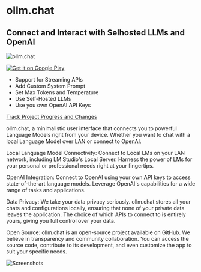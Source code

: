 # ollm.chat

## Connect and Interact with Selhosted LLMs and OpenAI

![ollm.chat](https://github.com/arunk140/ollm.chat/assets/8670239/a10408d6-1cb3-445b-891c-a5b476b24664)

<a href='https://play.google.com/store/apps/details?id=com.arunk140.ollmchat&pcampaignid=pcampaignidMKT-Other-global-all-co-prtnr-py-PartBadge-Mar2515-1'><img alt='Get it on Google Play' src='https://play.google.com/intl/en_us/badges/static/images/badges/en_badge_web_generic.png'/></a>

- Support for Streaming APIs
- Add Custom System Prompt
- Set Max Tokens and Temperature
- Use Self-Hosted LLMs
- Use you own OpenAI API Keys

[Track Project Progress and Changes](https://github.com/users/arunk140/projects/1)

ollm.chat, a minimalistic user interface that connects you to powerful Language Models right from your device. Whether you want to chat with a local Language Model over LAN or connect to OpenAI.

Local Language Model Connectivity: Connect to Local LMs on your LAN network, including LM Studio's Local Server. Harness the power of LMs for your personal or professional needs right at your fingertips.

OpenAI Integration: Connect to OpenAI using your own API keys to access state-of-the-art language models. Leverage OpenAI's capabilities for a wide range of tasks and applications.

Data Privacy: We take your data privacy seriously. ollm.chat stores all your chats and configurations locally, ensuring that none of your private data leaves the application. The choice of which APIs to connect to is entirely yours, giving you full control over your data.

Open Source: ollm.chat is an open-source project available on GitHub. We believe in transparency and community collaboration. You can access the source code, contribute to its development, and even customize the app to suit your specific needs.

![Screenshots](https://github.com/arunk140/ollm.chat/assets/8670239/48d8a602-b1bb-4a3d-9d0e-f2ee5a7eac85)
